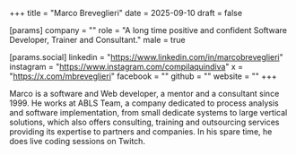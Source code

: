 +++
title = "Marco Breveglieri"
date = 2025-09-10
draft = false

[params]
company = ""
role = "A long time positive and confident Software Developer, Trainer and Consultant."
male = true

[params.social]
linkedin = "https://www.linkedin.com/in/marcobreveglieri"
instagram = "https://www.instagram.com/compilaquindiva"
x = "https://x.com/mbreveglieri"
facebook = ""
github = ""
website = ""
+++

Marco is a software and Web developer, a mentor and a consultant since 1999. He works at ABLS Team, a company dedicated to process analysis and software implementation, from small dedicate systems to large vertical solutions, which also offers consulting, training and outsourcing services providing its expertise to partners and companies. In his spare time, he does live coding sessions on Twitch.
